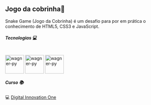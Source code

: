 ## Jogo da cobrinha:snake:

Snake Game (Jogo da Cobrinha) é um desafio para por em prática o conhecimento de HTML5, CSS3 e JavaScript.

##### Tecnologias 💻

<div style="display: inline_block"><br>
    <img align="center" alt="wagner-py" height="60" width="60" src="https://cdn.jsdelivr.net/gh/devicons/devicon/icons/html5/html5-original.svg" />
    <img align="center" alt="wagner-py" height="60" width="60" src="https://cdn.jsdelivr.net/gh/devicons/devicon/icons/css3/css3-original.svg" />
    <img align="center" alt="wagner-py" height="60" width="60" src="https://cdn.jsdelivr.net/gh/devicons/devicon/icons/javascript/javascript-original.svg" />

</div>

##### Curso :books:

:computer: [Digital Innovation One](https://digitalinnovation.one/sign-up?ref=8LH8KT61KF)
